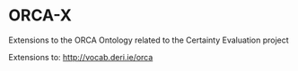 # ORCA-X
Extensions to the ORCA Ontology related to the Certainty Evaluation project

Extensions to:  http://vocab.deri.ie/orca
